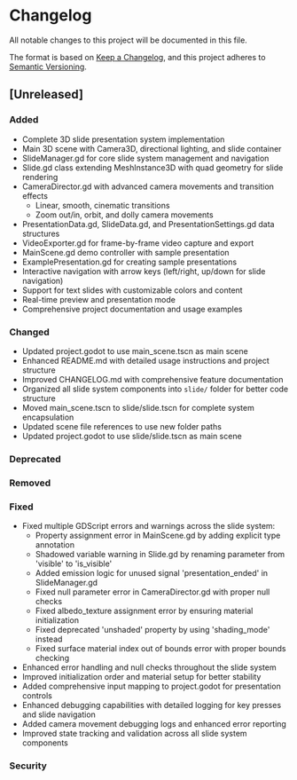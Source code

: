 # Changelog

All notable changes to this project will be documented in this file.

The format is based on [Keep a Changelog](https://keepachangelog.com/en/1.0.0/),
and this project adheres to [Semantic Versioning](https://semver.org/spec/v2.0.0.html).

## [Unreleased]

### Added

- Complete 3D slide presentation system implementation
- Main 3D scene with Camera3D, directional lighting, and slide container
- SlideManager.gd for core slide system management and navigation
- Slide.gd class extending MeshInstance3D with quad geometry for slide rendering
- CameraDirector.gd with advanced camera movements and transition effects
  - Linear, smooth, cinematic transitions
  - Zoom out/in, orbit, and dolly camera movements
- PresentationData.gd, SlideData.gd, and PresentationSettings.gd data structures
- VideoExporter.gd for frame-by-frame video capture and export
- MainScene.gd demo controller with sample presentation
- ExamplePresentation.gd for creating sample presentations
- Interactive navigation with arrow keys (left/right, up/down for slide navigation)
- Support for text slides with customizable colors and content
- Real-time preview and presentation mode
- Comprehensive project documentation and usage examples

### Changed

- Updated project.godot to use main_scene.tscn as main scene
- Enhanced README.md with detailed usage instructions and project structure
- Improved CHANGELOG.md with comprehensive feature documentation
- Organized all slide system components into `slide/` folder for better code structure
- Moved main_scene.tscn to slide/slide.tscn for complete system encapsulation
- Updated scene file references to use new folder paths
- Updated project.godot to use slide/slide.tscn as main scene

### Deprecated

### Removed

### Fixed

- Fixed multiple GDScript errors and warnings across the slide system:
  - Property assignment error in MainScene.gd by adding explicit type annotation
  - Shadowed variable warning in Slide.gd by renaming parameter from 'visible' to 'is_visible'
  - Added emission logic for unused signal 'presentation_ended' in SlideManager.gd
  - Fixed null parameter error in CameraDirector.gd with proper null checks
  - Fixed albedo_texture assignment error by ensuring material initialization
  - Fixed deprecated 'unshaded' property by using 'shading_mode' instead
  - Fixed surface material index out of bounds error with proper bounds checking
- Enhanced error handling and null checks throughout the slide system
- Improved initialization order and material setup for better stability
- Added comprehensive input mapping to project.godot for presentation controls
- Enhanced debugging capabilities with detailed logging for key presses and slide navigation
- Added camera movement debugging logs and enhanced error reporting
- Improved state tracking and validation across all slide system components

### Security
